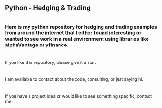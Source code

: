 ## Python - Hedging & Trading
#
#

### Here is my python repository for hedging and trading examples from around the internet that I either found interesting or wanted to see work in a real environment using libraries like alphaVantage or yfinance. 
#
If you like this repository, please give it a star. 
#
I am available to contact about the code, consulting, or just saying hi.
#
If you have a project idea or would like to see something specific, contact me. 
#
